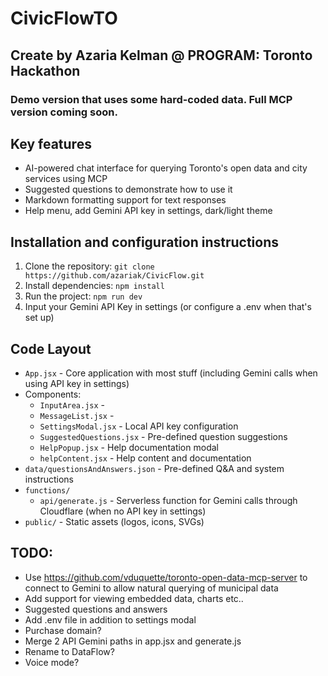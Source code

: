 # CivicFlowTO
## Create by Azaria Kelman @ PROGRAM: Toronto Hackathon

### Demo version that uses some hard-coded data. Full MCP version coming soon.

## Key features
- AI-powered chat interface for querying Toronto's open data and city services using MCP
- Suggested questions to demonstrate how to use it
- Markdown formatting support for text responses
- Help menu, add Gemini API key in settings, dark/light theme

## Installation and configuration instructions 
1. Clone the repository: `git clone https://github.com/azariak/CivicFlow.git`
2. Install dependencies: `npm install`
3. Run the project: `npm run dev`
4. Input your Gemini API Key in settings (or configure a .env when that's set up)

## Code Layout
  - `App.jsx` - Core application with most stuff (including Gemini calls when using API key in settings)
  - Components:
    - `InputArea.jsx` - 
    - `MessageList.jsx` - 
    - `SettingsModal.jsx` - Local API key configuration
    - `SuggestedQuestions.jsx` - Pre-defined question suggestions
    - `HelpPopup.jsx` - Help documentation modal
    - `helpContent.jsx` - Help content and documentation
  - `data/questionsAndAnswers.json` - Pre-defined Q&A and system instructions
- `functions/` 
  - `api/generate.js` - Serverless function for Gemini calls through Cloudflare (when no API key in settings)
- `public/` - Static assets (logos, icons, SVGs)

## TODO:
- Use https://github.com/vduquette/toronto-open-data-mcp-server to connect to Gemini to allow natural querying of municipal data
- Add support for viewing embedded data, charts etc.. 
- Suggested questions and answers
- Add .env file in addition to settings modal
- Purchase domain?
- Merge 2 API Gemini paths in app.jsx and generate.js
- Rename to DataFlow?
- Voice mode?
